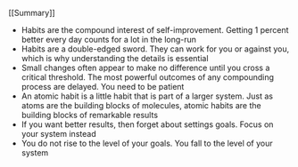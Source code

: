 [[Summary]]

- Habits are the compound interest of self-improvement. Getting 1 percent better every day counts for a lot in the long-run
- Habits are a double-edged sword. They can work for you or against you, which is why understanding the details is essential 
- Small changes often appear to make no difference until you cross a critical threshold. The most powerful outcomes of any compounding process are delayed. You need to be patient 
- An atomic habit is a little habit that is part of a larger system. Just as atoms are the building blocks of molecules, atomic habits are the building blocks of remarkable results
- If you want better results, then forget about settings goals. Focus on your system instead
- You do not rise to the level of your goals. You fall to the level of your system 